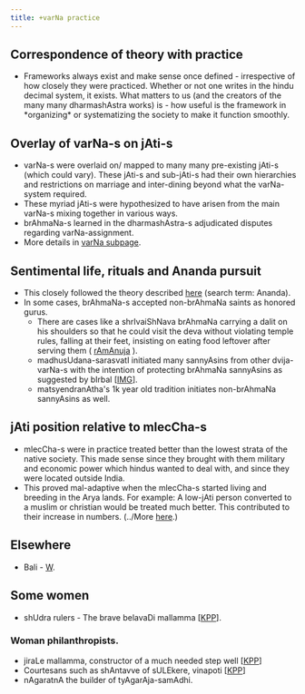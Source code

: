 ```yaml
---
title: +varNa practice
---
```


## Correspondence of theory with practice
- Frameworks always exist and make sense once defined - irrespective of how closely they were practiced. Whether or not one writes in the hindu decimal system, it exists. What matters to us (and the creators of the many many dharmashAstra works) is - how useful is the framework in \*organizing\* or systematizing the society to make it function smoothly.

## Overlay of varNa-s on jAti-s
- varNa-s were overlaid on/ mapped to many many pre-existing jAti-s (which could vary). These jAti-s and sub-jAti-s had their own hierarchies and restrictions on marriage and inter-dining beyond what the varNa-system required.
- These myriad jAti-s were hypothesized to have arisen from the main varNa-s mixing together in various ways.
- brAhmaNa-s learned in the dharmashAstra-s adjudicated disputes regarding varNa-assignment.
- More details in [varNa subpage](varNa/).

## Sentimental life, rituals and Ananda pursuit
- This closely followed the theory described [here](../varna-theory/) (search term: Ananda).
- In some cases, brAhmaNa-s accepted non-brAhmaNa saints as honored gurus.
    - There are cases like a shrIvaiShNava brAhmaNa carrying a dalit on his shoulders so that he could visit the deva without violating temple rules, falling at their feet, insisting on eating food leftover after serving them ( [rAmAnuja](http://www.iskcontimes.com/archive/ramanuja-chides-his-wife) ).
    - madhusUdana-sarasvatI initiated many sannyAsins from other dvija-varNa-s with the intention of protecting brAhmaNa sannyAsins as suggested by bIrbal \[[IMG](http://i.imgur.com/WLSY6VL.jpg)\].
    - matsyendranAtha's 1k year old tradition initiates non-brAhmaNa sannyAsins as well.  

## jAti position relative to mlecCha-s
- mlecCha-s were in practice treated better than the lowest strata of the native society. This made sense since they brought with them military and economic power which hindus wanted to deal with, and since they were located outside India.
- This proved mal-adaptive when the mlecCha-s started living and breeding in the Arya lands. For example: A low-jAti person converted to a muslim or christian would be treated much better. This contributed to their increase in numbers. (../More [here](future/).)

## Elsewhere
- Bali - [W](https://en.wikipedia.org/wiki/Balinese_caste_system).

## Some women
- shUdra rulers - The brave belavaDi mallamma \[[KPP](http://www.kamat.com/kalranga/edu/mallamma.htm)\].

### Woman philanthropists.
- jiraLe mallamma, constructor of a much needed step well \[[KPP](http://www.kamat.com/jyotsna/blog/blog.php?BlogID=350)\]
- Courtesans such as shAntavve of sULEkere, vinapoti \[[KPP](http://www.kamat.com/jyotsna/blog/blog.php?date=6/9/2002)\]
- nAgaratnA the builder of tyAgarAja-samAdhi.
